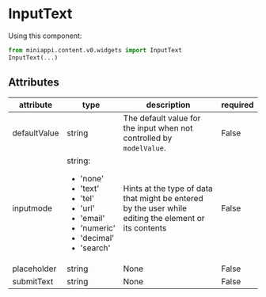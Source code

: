 
# InputText


Using this component:

```python
from miniappi.content.v0.widgets import InputText
InputText(...)
```
## Attributes

| attribute  | type      | description | required |
|------------|-----------|-------------|----------|
| defaultValue | string | The default value for the input when not controlled by `modelValue`. | False |
| inputmode | string: <ul><li>'none'</li><li>'text'</li><li>'tel'</li><li>'url'</li><li>'email'</li><li>'numeric'</li><li>'decimal'</li><li>'search'</li></ul> | Hints at the type of data that might be entered by the user while editing the element or its contents | False |
| placeholder | string | None | False |
| submitText | string | None | False |


